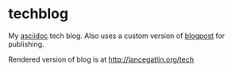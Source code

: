techblog
========

My [asciidoc](http://www.methods.co.nz/asciidoc) tech blog. Also uses a custom version of [blogpost](http://srackham.wordpress.com/blogpost-readme) for publishing.

Rendered version of blog is at http://lancegatlin.org/tech
